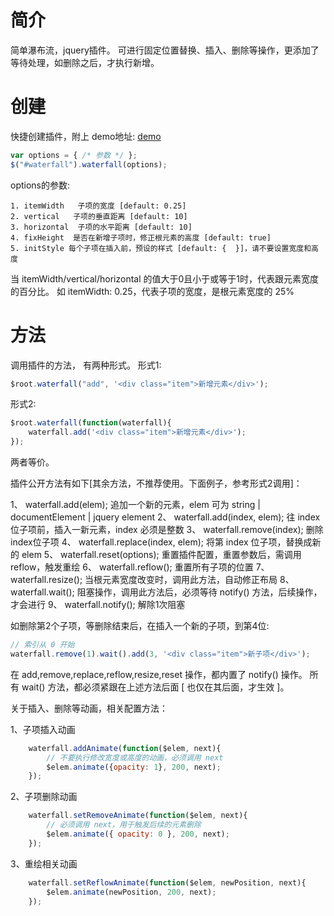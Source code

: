 # 简介

简单瀑布流，jquery插件。
可进行固定位置替换、插入、删除等操作，更添加了等待处理，如删除之后，才执行新增。


# 创建

快捷创建插件，附上 demo地址: [demo](http://linfenpan.github.io/demo/waterfall/index.html)
``` javascript
var options = { /* 参数 */ };
$("#waterfall").waterfall(options);
```

options的参数:

	1. itemWidth   子项的宽度 [default: 0.25]
	2. vertical   子项的垂直距离 [default: 10]
	3. horizontal  子项的水平距离 [default: 10]
	4. fixHeight  是否在新增子项时，修正根元素的高度 [default: true]
	5. initStyle 每个子项在插入前，预设的样式 [default: {  }]，请不要设置宽度和高度

当 itemWidth/vertical/horizontal 的值大于0且小于或等于1时，代表跟元素宽度的百分比。
如 itemWidth: 0.25，代表子项的宽度，是根元素宽度的 25%


# 方法

调用插件的方法， 有两种形式。
形式1:
``` javascript
$root.waterfall("add", '<div class="item">新增元素</div>');
```
形式2:
``` javascript
$root.waterfall(function(waterfall){
	waterfall.add('<div class="item">新增元素</div>');
});
```
两者等价。

插件公开方法有如下[其余方法，不推荐使用。下面例子，参考形式2调用]：

1、 waterfall.add(elem);  追加一个新的元素，elem 可为 string | documentElement | jquery element
2、 waterfall.add(index, elem);  往 index 位子项前，插入一新元素，index 必须是整数
3、 waterfall.remove(index);  删除index位子项
4、 waterfall.replace(index, elem); 将第 index 位子项，替换成新的 elem
5、 waterfall.reset(options);  重置插件配置，重置参数后，需调用 reflow，触发重绘
6、 waterfall.reflow();  重置所有子项的位置
7、 waterfall.resize();   当根元素宽度改变时，调用此方法，自动修正布局
8、 waterfall.wait();	阻塞操作，调用此方法后，必须等待 notify() 方法，后续操作，才会进行
9、 waterfall.notify(); 解除1次阻塞

如删除第2个子项，等删除结束后，在插入一个新的子项，到第4位:
``` javascript
// 索引从 0 开始
waterfall.remove(1).wait().add(3, '<div class="item">新子项</div>');
```
在 add,remove,replace,reflow,resize,reset 操作，都内置了 notify() 操作。
所有 wait() 方法，都必须紧跟在上述方法后面 [ 也仅在其后面，才生效 ]。

关于插入、删除等动画，相关配置方法：

1、子项插入动画
``` javascript
	waterfall.addAnimate(function($elem, next){
		// 不要执行修改宽度或高度的动画，必须调用 next
		$elem.animate({opacity: 1}, 200, next);
	});
```

2、子项删除动画
``` javascript
	waterfall.setRemoveAnimate(function($elem, next){
		// 必须调用 next，用于触发后续的元素删除
		$elem.animate({ opacity: 0 }, 200, next);
	});
```

3、重绘相关动画
``` javascript
	waterfall.setReflowAnimate(function($elem, newPosition, next){
		$elem.animate(newPosition, 200, next);
	});
```
